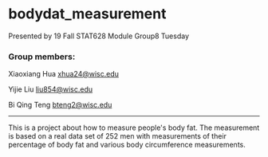 # bodydat_measurement

Presented by 19 Fall STAT628 Module Group8 Tuesday

### Group members:
Xiaoxiang Hua xhua24@wisc.edu

Yijie Liu liu854@wisc.edu

Bi Qing Teng bteng2@wisc.edu

******

This is a project about how to measure people's body fat. The measurement is based on a real data set of 252 men with measurements of their percentage of body fat and various body circumference measurements.

